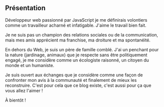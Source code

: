 <!--VarStream
title=À propos de moi
description=Découvrez mon côté mégalo. Cette description n'engage que moi et\
 ne saurait être le reflet de l'avis qu'ont mes proches de moi :).
shortTitle=À propos
shortDesc=Learn more about me
keywords.+=JavaScript
keywords.+=développeur
keywords.+=Nicolas
keywords.+=Froidure
keywords.+=projets
keywords.+=développement
keywords.+=web
lang=fr
location=FR
-->

## Présentation

Développeur web passionné par JavaScript je me définirais volontiers comme
 un travailleur acharné et infatigable. J'aime le travail bien fait.

Je ne suis pas un champion des relations sociales ou de la communication, mais
 mes amis apprécient ma franchise, ma droiture et ma spontanéité.

En dehors du Web, je suis un père de famille comblé. J'ai un penchant pour la
 nature (jardinage, animaux) que je respecte sans être politiquement engagé,
 je me considère comme un écologiste raisonné, un citoyen du monde et un
 humaniste.

Je suis ouvert aux échanges que je considère comme une façon de confronter mon
 avis à la communauté et finalement de mieux les reconstruire. C'est pour cela
 que ce blog existe, c'est aussi pour ça que vous allez l'aimer !

À bientôt !
